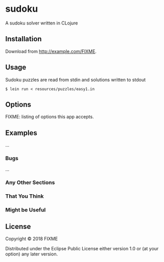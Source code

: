 # sudoku

A sudoku solver written in CLojure

## Installation

Download from http://example.com/FIXME.

## Usage

Sudoku puzzles are read from stdin and solutions written to stdout

    $ lein run < resources/puzzles/easy1.in

## Options

FIXME: listing of options this app accepts.

## Examples

...

### Bugs

...

### Any Other Sections
### That You Think
### Might be Useful

## License

Copyright © 2018 FIXME

Distributed under the Eclipse Public License either version 1.0 or (at
your option) any later version.
